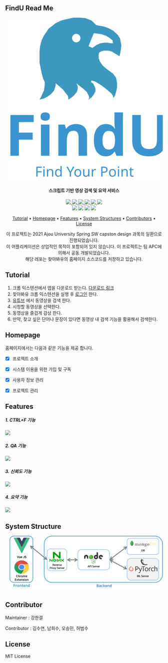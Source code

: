 ## FindU Read Me

<p align="center">
    <img src="pics/logo-com.svg"/>
</p>
<h4 align="center">스크립트 기반 영상 검색 및 요약 서비스</h4>
<p align="center">
    <a href="https://github.com/SWCapstone2021/WebPage/actions/workflows/mian.yml">
        <img src="https://github.com/SWCapstone2021/WebPage/actions/workflows/mian.yml/badge.svg"/>
    </a> 
    <a href="https://github.com/SWCapstone2021/WebPage/actions/workflows/dev.yml">
        <img src="https://github.com/SWCapstone2021/WebPage/actions/workflows/dev.yml/badge.svg"/>
    </a>
    <a href="https://github.com/SWCapstone2021/WebPage/issues">
        <img src="https://img.shields.io/github/issues/SWCapstone2021/WebPage"/>
    </a>
    <a href="https://github.com/SWCapstone2021/WebPage/pulls">
        <img src="https://img.shields.io/github/forks/SWCapstone2021/WebPage"/>
    </a>
    <a href="https://github.com/SWCapstone2021/WebPage/stargazers">
        <img src="https://img.shields.io/github/stars/SWCapstone2021/WebPage"/>
    </a>
    <a href="https://github.com/SWCapstone2021/WebPage/blob/main/LICENSE">
        <img src="https://img.shields.io/github/license/SWCapstone2021/WebPage"/>
    </a> <br/>
    <img src="https://img.shields.io/badge/Nuxt.js-00C58E?style=flat-square&logo=Nuxt-dot-js&logoColor=white"/>
    <img src="https://img.shields.io/badge/Built with Firebase-FFCA28?style=flat-square&logo=Firebase&logoColor=white"/>
    <img src="https://img.shields.io/badge/Vue-4FC08D?style=flat-square&logo=Vue-dot-js&logoColor=white"/>
    <img src="https://img.shields.io/badge/Vuetify-1867C0?style=flat-square&logo=Vuetify&logoColor=white"/>
</p>
<p align="center">
  <a href="#tutorial">Tutorial</a></a> • 
  <a href="#homepage">Homepage</a> •  
  <a href="#features">Features</a> •  
  <a href="#system-structures">System Structures</a> • 
  <a href="#contributors">Contributors</a> • 
  <a href="#license">License</a>
</p>
<p align="center">
    이 프로젝트는 2021 Ajou University Spring SW capston design 과목의 일환으로 진행되었습니다. <br/>
    이 어플리케이션은 상업적인 목적이 포함되어 있지 않습니다. 
    이 프로젝트는 팀 APC에 의해서 공동 개발되었습니다.<br/>
    해당 레포는 찾아봐유의 홈페이지 소스코드를 저장하고 있습니다.     
</p>







## Tutorial

1. 크롬 익스텐션에서 앱을 다운로드 받는다. [다운로드 링크](https://github.com/SWCapstone2021/chrome-extension/archive/refs/tags/v0.9.zip)
2. 찾아봐유 크롬 익스텐션을 실행 후 [로그인](https://apcfindu.web.app/) 한다. 
3. [유튜브](https://www.youtube.com) 에서 동영상을 검색 한다.
4. 시청할 동영상을 선택한다.
5. 동영상을 즐겁게 감상 한다.
6. 만약, 찾고 싶은 단어나 문장이 있다면 동영상 내 검색 기능을 활용해서 검색한다.




## Homepage

홈페이지에서는 다음과 같은 기능을 제공 합니다.

- [x] 프로젝트 소개
- [x] 시스템 이용을 위한 가입 및 구독
- [x] 사용자 정보 관리 
- [x] 프로젝트 관리



## Features

<p align="center">
    <h5>1. CTRL+F 기능</h5>
    <img src="https://user-images.githubusercontent.com/31476895/121774518-b91ee800-cbbd-11eb-931a-55070890f54e.gif"/>
	<h5>2. QA 기능</h5>
    <img src="https://user-images.githubusercontent.com/31476895/121774521-bae8ab80-cbbd-11eb-8b42-9b69661e4165.gif"/>
	<h5>3. 신뢰도 기능</h5>
    <img src="https://user-images.githubusercontent.com/31476895/121774525-bd4b0580-cbbd-11eb-843f-144380845ff1.gif"/>
	<h5>4. 요약 기능</h5>
    <img src="https://user-images.githubusercontent.com/31476895/121774528-bf14c900-cbbd-11eb-829b-407745dae1d2.gif"/>
</p>



## System Structure

![systemStructure](pics/systemStructure.png)



## Contributor

Maintainer : 강한결

Contributor : 김수연, 남희수, 오승민, 허범수



## License

MIT License
